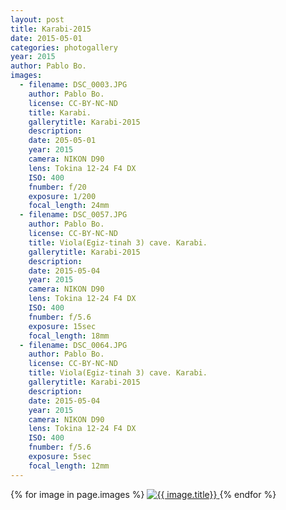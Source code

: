 ```yaml
---
layout: post
title: Karabi-2015
date: 2015-05-01
categories: photogallery
year: 2015
author: Pablo Bo.
images:
  - filename: DSC_0003.JPG
    author: Pablo Bo.
    license: CC-BY-NC-ND
    title: Karabi.
    gallerytitle: Karabi-2015
    description: 
    date: 205-05-01
    year: 2015
    camera: NIKON D90
    lens: Tokina 12-24 F4 DX
    ISO: 400
    fnumber: f/20
    exposure: 1/200
    focal_length: 24mm
  - filename: DSC_0057.JPG
    author: Pablo Bo.
    license: CC-BY-NC-ND
    title: Viola(Egiz-tinah 3) cave. Karabi.
    gallerytitle: Karabi-2015
    description: 
    date: 2015-05-04
    year: 2015
    camera: NIKON D90
    lens: Tokina 12-24 F4 DX
    ISO: 400
    fnumber: f/5.6 
    exposure: 15sec
    focal_length: 18mm
  - filename: DSC_0064.JPG
    author: Pablo Bo.
    license: CC-BY-NC-ND
    title: Viola(Egiz-tinah 3) cave. Karabi.
    gallerytitle: Karabi-2015
    description: 
    date: 2015-05-04
    year: 2015
    camera: NIKON D90
    lens: Tokina 12-24 F4 DX
    ISO: 400
    fnumber: f/5.6 
    exposure: 5sec
    focal_length: 12mm
---
```


<div id="{{ page.title | slugify }}" >
{% for image in page.images %}
<a class="img-responsive" href="{{ site.url }}/photo_{{image.filename}}">
<img class="img-responsive" src="{{ site.url }}/images/gallery/{{ page.year }}/{{ page.title }}/thumb/thumb_{{ image.filename }}" alt="{{ image.title}}">
</a>
{% endfor %}
</div>
<!-- bower:js -->
<script src="{{ site.url }}/dist_jg/js/jquery.js"></script>
<script src="{{ site.url }}/dist_jg/js/jquery.justifiedGallery.js"></script>
<!-- endbower -->
<script>
$("#{{ page.title | slugify }}").justifiedGallery({rowHeight: 220, lastRow: 'nojustify', margins: 2});
</script>
<!--more-->
